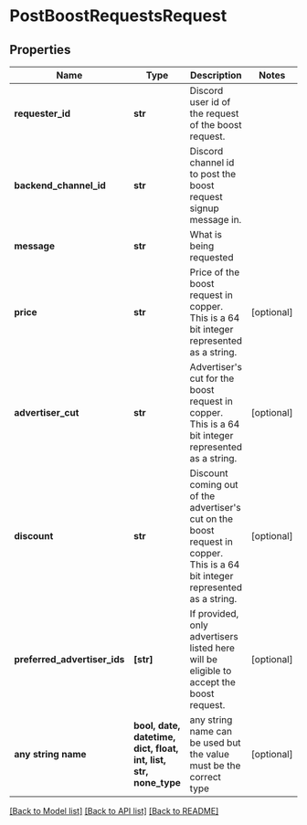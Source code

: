 # PostBoostRequestsRequest


## Properties
Name | Type | Description | Notes
------------ | ------------- | ------------- | -------------
**requester_id** | **str** | Discord user id of the request of the boost request. | 
**backend_channel_id** | **str** | Discord channel id to post the boost request signup message in. | 
**message** | **str** | What is being requested | 
**price** | **str** | Price of the boost request in copper. This is a 64 bit integer represented as a string. | [optional] 
**advertiser_cut** | **str** | Advertiser&#39;s cut for the boost request in copper. This is a 64 bit integer represented as a string. | [optional] 
**discount** | **str** | Discount coming out of the advertiser&#39;s cut on the boost request in copper. This is a 64 bit integer represented as a string. | [optional] 
**preferred_advertiser_ids** | **[str]** | If provided, only advertisers listed here will be eligible to accept the boost request. | [optional] 
**any string name** | **bool, date, datetime, dict, float, int, list, str, none_type** | any string name can be used but the value must be the correct type | [optional]

[[Back to Model list]](../README.md#documentation-for-models) [[Back to API list]](../README.md#documentation-for-api-endpoints) [[Back to README]](../README.md)


